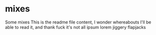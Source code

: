 # mixes
Some mixes
This is the readme file content, I wonder whereabouts I'll be able to read it, and thank fuck it's not all ipsum lorem jiggery flapjacks
